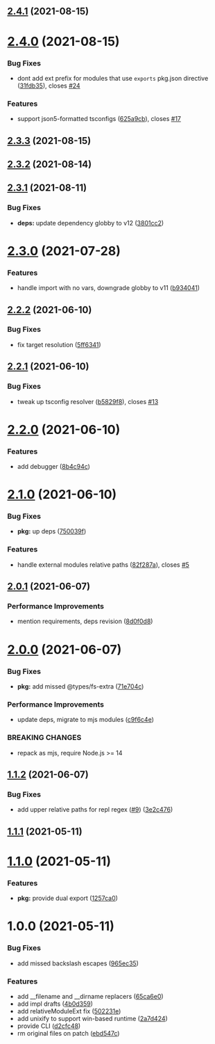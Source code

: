 ## [2.4.1](https://github.com/antongolub/tsc-esm-fix/compare/v2.4.0...v2.4.1) (2021-08-15)

# [2.4.0](https://github.com/antongolub/tsc-esm-fix/compare/v2.3.3...v2.4.0) (2021-08-15)


### Bug Fixes

* dont add ext prefix for modules that use `exports` pkg.json directive ([31fdb35](https://github.com/antongolub/tsc-esm-fix/commit/31fdb35b9f7541682aaffc7f29a938cdae8724cc)), closes [#24](https://github.com/antongolub/tsc-esm-fix/issues/24)


### Features

* support json5-formatted tsconfigs ([625a9cb](https://github.com/antongolub/tsc-esm-fix/commit/625a9cb8bff4f2bd9ad5dc6f1ef05f80743b078b)), closes [#17](https://github.com/antongolub/tsc-esm-fix/issues/17)

## [2.3.3](https://github.com/antongolub/tsc-esm-fix/compare/v2.3.2...v2.3.3) (2021-08-15)

## [2.3.2](https://github.com/antongolub/tsc-esm-fix/compare/v2.3.1...v2.3.2) (2021-08-14)

## [2.3.1](https://github.com/antongolub/tsc-esm-fix/compare/v2.3.0...v2.3.1) (2021-08-11)


### Bug Fixes

* **deps:** update dependency globby to v12 ([3801cc2](https://github.com/antongolub/tsc-esm-fix/commit/3801cc2ae3f675250646fde9f583345a4c95441c))

# [2.3.0](https://github.com/antongolub/tsc-esm-fix/compare/v2.2.2...v2.3.0) (2021-07-28)


### Features

* handle import with no vars, downgrade globby to v11 ([b934041](https://github.com/antongolub/tsc-esm-fix/commit/b9340414f75fa5af98dd220207a98c5ed1005a0c))

## [2.2.2](https://github.com/antongolub/tsc-esm-fix/compare/v2.2.1...v2.2.2) (2021-06-10)


### Bug Fixes

* fix target resolution ([5ff6341](https://github.com/antongolub/tsc-esm-fix/commit/5ff6341772a6a3c8a50b7c68ca6b09f138b34097))

## [2.2.1](https://github.com/antongolub/tsc-esm-fix/compare/v2.2.0...v2.2.1) (2021-06-10)


### Bug Fixes

* tweak up tsconfig resolver ([b5829f8](https://github.com/antongolub/tsc-esm-fix/commit/b5829f83182bce41740be884922986839bc47427)), closes [#13](https://github.com/antongolub/tsc-esm-fix/issues/13)

# [2.2.0](https://github.com/antongolub/tsc-esm-fix/compare/v2.1.0...v2.2.0) (2021-06-10)


### Features

* add debugger ([8b4c94c](https://github.com/antongolub/tsc-esm-fix/commit/8b4c94cc96ac3e081bd6b08a3508f6a10a1adc38))

# [2.1.0](https://github.com/antongolub/tsc-esm-fix/compare/v2.0.1...v2.1.0) (2021-06-10)


### Bug Fixes

* **pkg:** up deps ([750039f](https://github.com/antongolub/tsc-esm-fix/commit/750039ffead0d3737e04709b50f1c26716b6f6a5))


### Features

* handle external modules relative paths ([82f287a](https://github.com/antongolub/tsc-esm-fix/commit/82f287ac7aa9d5876380cd96063d16e5ee80792e)), closes [#5](https://github.com/antongolub/tsc-esm-fix/issues/5)

## [2.0.1](https://github.com/antongolub/tsc-esm-fix/compare/v2.0.0...v2.0.1) (2021-06-07)


### Performance Improvements

* mention requirements, deps revision ([8d0f0d8](https://github.com/antongolub/tsc-esm-fix/commit/8d0f0d82e7e8f17e7bba71b5f3f242ec133cdc3b))

# [2.0.0](https://github.com/antongolub/tsc-esm-fix/compare/v1.1.2...v2.0.0) (2021-06-07)


### Bug Fixes

* **pkg:** add missed @types/fs-extra ([71e704c](https://github.com/antongolub/tsc-esm-fix/commit/71e704ca97eb0def785579371976d20f96d82695))


### Performance Improvements

* update deps, migrate to mjs modules ([c9f6c4e](https://github.com/antongolub/tsc-esm-fix/commit/c9f6c4e314cbfde761c65facaaa58c2b7e8a0c84))


### BREAKING CHANGES

* repack as mjs, require Node.js >= 14

## [1.1.2](https://github.com/antongolub/tsc-esm-fix/compare/v1.1.1...v1.1.2) (2021-06-07)


### Bug Fixes

* add upper relative paths for repl regex ([#9](https://github.com/antongolub/tsc-esm-fix/issues/9)) ([3e2c476](https://github.com/antongolub/tsc-esm-fix/commit/3e2c4769044824ef976ae9cef8d2fcea41935185))

## [1.1.1](https://github.com/antongolub/tsc-esm-fix/compare/v1.1.0...v1.1.1) (2021-05-11)

# [1.1.0](https://github.com/antongolub/tsc-esm-fix/compare/v1.0.0...v1.1.0) (2021-05-11)


### Features

* **pkg:** provide dual export ([1257ca0](https://github.com/antongolub/tsc-esm-fix/commit/1257ca075ea335c3885d2740aedd40d87081a805))

# 1.0.0 (2021-05-11)


### Bug Fixes

* add missed backslash escapes ([965ec35](https://github.com/antongolub/tsc-esm-fix/commit/965ec35c84a614da6195da4d7a3041627e857052))


### Features

* add __filename and __dirname replacers ([65ca6e0](https://github.com/antongolub/tsc-esm-fix/commit/65ca6e08c52ee8dcd8217e9a4cf87674de5db92f))
* add impl drafts ([4b0d359](https://github.com/antongolub/tsc-esm-fix/commit/4b0d3595c0454d9478b93248fba818db6125fbb9))
* add relativeModuleExt fix ([502231e](https://github.com/antongolub/tsc-esm-fix/commit/502231e87d3dcdf8e3756bad8d00cf78825094a8))
* add unixify to support win-based runtime ([2a7d424](https://github.com/antongolub/tsc-esm-fix/commit/2a7d424b40e4f87fe82aafb9a433f58d29310310))
* provide CLI ([d2cfc48](https://github.com/antongolub/tsc-esm-fix/commit/d2cfc48a821750a15733a9e4994a353717ef7a2a))
* rm original files on patch ([ebd547c](https://github.com/antongolub/tsc-esm-fix/commit/ebd547cdf283b671074dde714d96e3c87c6ccbfa))
